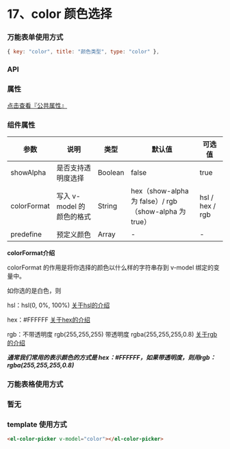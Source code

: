 # 17、color 颜色选择

### 万能表单使用方式

```js
{ key: "color", title: "颜色类型", type: "color" },
```

### API

### 属性

[点击查看『公共属性』](https://vkdoc.fsq.pub/admin/components/0%E3%80%81public.html)

### 组件属性

| 参数             | 说明                           | 类型    | 默认值  | 可选值 |
|------------------|-------------------------------|---------|--------|-------|
| showAlpha            | 是否支持透明度选择 | Boolean  | false | true  |
| colorFormat            | 写入 v-model 的颜色的格式 | String  | hex（show-alpha 为 false）/ rgb（show-alpha 为 true） | hsl / hex / rgb  |
| predefine            | 预定义颜色 | Array  | - | -  |

**colorFormat介绍**


colorFormat 的作用是将你选择的颜色以什么样的字符串存到 v-model 绑定的变量中。

如你选的是白色，则

hsl：hsl(0, 0%, 100%)  [关于hsl的介绍](https://www.w3school.com.cn/css/css_colors_hsl.asp)

hex：#FFFFFF [关于hex的介绍](https://www.w3school.com.cn/css/css_colors_hex.asp)

rgb：不带透明度 rgb(255,255,255)  带透明度 rgba(255,255,255,0.8) [关于rgb的介绍](https://www.w3school.com.cn/css/css_colors_rgb.asp)

___通常我们常用的表示颜色的方式是 hex：#FFFFFF，如果带透明度，则用rgb：rgba(255,255,255,0.8)___


### 万能表格使用方式

### 暂无


### template 使用方式
```html
<el-color-picker v-model="color"></el-color-picker>
```
